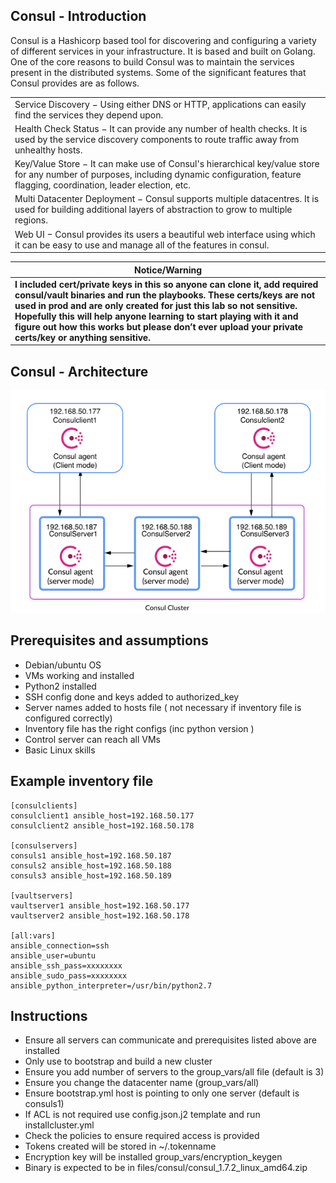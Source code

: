 ## Consul - Introduction

Consul is a Hashicorp based tool for discovering and configuring a variety of different services in your infrastructure. It is based and built on Golang. One of the core reasons to build Consul was to maintain the services present in the distributed systems. Some of the significant features that Consul provides are as follows.

  | |
  |---------|
  | Service Discovery − Using either DNS or HTTP, applications can easily find the services they depend upon.|
  | Health Check Status − It can provide any number of health checks. It is used by the service discovery components to route traffic away from unhealthy hosts.|
  | Key/Value Store − It can make use of Consul's hierarchical key/value store for any number of purposes, including dynamic configuration, feature flagging, coordination, leader election, etc.|
  | Multi Datacenter Deployment − Consul supports multiple datacentres. It is used for building additional layers of abstraction to grow to multiple regions.|
  | Web UI − Consul provides its users a beautiful web interface using which it can be easy to use and manage all of the features in consul.|


|**Notice/Warning**|
|--------------|
|**I included cert/private keys in this so anyone can clone it, add required consul/vault binaries and run the playbooks. These certs/keys are not used in prod and are only created for just this lab so not sensitive. Hopefully this will help anyone learning to start playing with it and figure out how this works but please don’t ever upload your private certs/key or anything sensitive.**|


## Consul - Architecture

![Consul - Architecture](files/consul.png)

## Prerequisites and assumptions

-	Debian/ubuntu OS
-	VMs working and installed
-	Python2 installed
-	SSH config done and keys added to authorized_key
-	Server names added to hosts file ( not necessary if inventory file is configured correctly)
-	Inventory file has the right configs (inc python version )
-	Control server can reach all VMs
-	Basic Linux skills


## Example inventory file

```
[consulclients]
consulclient1 ansible_host=192.168.50.177
consulclient2 ansible_host=192.168.50.178

[consulservers]
consuls1 ansible_host=192.168.50.187
consuls2 ansible_host=192.168.50.188
consuls3 ansible_host=192.168.50.189

[vaultservers]
vaultserver1 ansible_host=192.168.50.177
vaultserver2 ansible_host=192.168.50.178

[all:vars]
ansible_connection=ssh
ansible_user=ubuntu
ansible_ssh_pass=xxxxxxxx
ansible_sudo_pass=xxxxxxxx
ansible_python_interpreter=/usr/bin/python2.7
```
## Instructions

- Ensure all servers can communicate and prerequisites listed above are installed
- Only use to bootstrap and build a new cluster
- Ensure you add number of servers to the group_vars/all file (default is 3)
- Ensure you change the datacenter name (group_vars/all)
- Ensure bootstrap.yml host is pointing to only one server (default is consuls1)
- If ACL is not required use config.json.j2 template and run installcluster.yml
- Check the policies to ensure required access is provided
- Tokens created will be stored in ~/.tokenname  
- Encryption key will be installed group_vars/encryption_keygen
- Binary is expected to be in files/consul/consul_1.7.2_linux_amd64.zip
